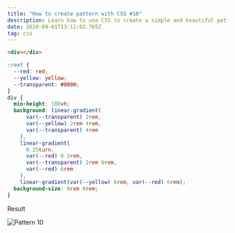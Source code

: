 ```yaml
---
title: "How to create pattern with CSS #10"
description: Learn how to use CSS to create a simple and beautiful pattern
date: 2020-09-01T13:11:02.765Z
tag: css
---
```

```html
<div></div>
```

```css
:root {
  --red: red;
  --yellow: yellow;
  --transparent: #0000;
}
div {
  min-height: 100vh;
  background: linear-gradient(
      var(--transparent) 2rem,
      var(--yellow) 2rem 4rem,
      var(--transparent) 4rem
    ),
    linear-gradient(
      0.25turn,
      var(--red) 0 2rem,
      var(--transparent) 2rem 6rem,
      var(--red) 6rem
    ),
    linear-gradient(var(--yellow) 6rem, var(--red) 6rem);
  background-size: 8rem 8rem;
}
```

Result

![Pattern 10](/uploads/ptrn-10-sound.mp4_snapshot_00.20_-2020.08.12_20.34.27-.jpg)
